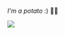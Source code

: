 *I'm a potato* :) 
🏳️‍🌈


![](https://media.tenor.com/Gp-DM5BKU8QAAAAd/zelda-link-is-listening-zelda.gif)
